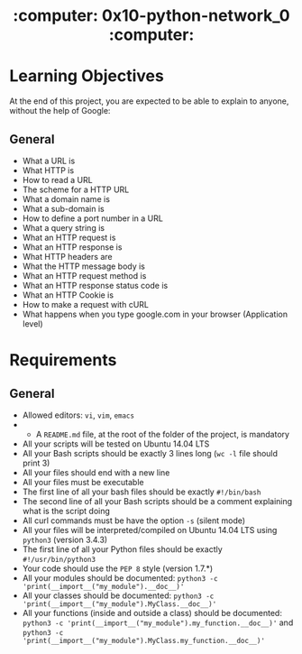 <h1 align="center">:computer: 0x10-python-network_0 :computer:</h1>

# Learning Objectives
At the end of this project, you are expected to be able to explain to anyone, without the help of Google:

## General
- What a URL is
- What HTTP is
- How to read a URL
- The scheme for a HTTP URL
- What a domain name is
- What a sub-domain is
- How to define a port number in a URL
- What a query string is
- What an HTTP request is
- What an HTTP response is
- What HTTP headers are
- What the HTTP message body is
- What an HTTP request method is
- What an HTTP response status code is
- What an HTTP Cookie is
- How to make a request with cURL
- What happens when you type google.com in your browser (Application level)

# Requirements

## General
- Allowed editors: `vi`, `vim`, `emacs`
- - A `README.md` file, at the root of the folder of the project, is mandatory
- All your scripts will be tested on Ubuntu 14.04 LTS
- All your Bash scripts should be exactly 3 lines long (`wc -l` file should print 3)
- All your files should end with a new line
- All your files must be executable
- The first line of all your bash files should be exactly `#!/bin/bash`
- The second line of all your Bash scripts should be a comment explaining what is the script doing
- All curl commands must be have the option `-s` (silent mode)
- All your files will be interpreted/compiled on Ubuntu 14.04 LTS using `python3` (version 3.4.3)
- The first line of all your Python files should be exactly `#!/usr/bin/python3`
- Your code should use the `PEP 8` style (version 1.7.*)
- All your modules should be documented: `python3 -c 'print(__import__("my_module").__doc__)'`
- All your classes should be documented: `python3 -c 'print(__import__("my_module").MyClass.__doc__)'`
- All your functions (inside and outside a class) should be documented: `python3 -c 'print(__import__("my_module").my_function.__doc__)'` and `python3 -c 'print(__import__("my_module").MyClass.my_function.__doc__)'`
